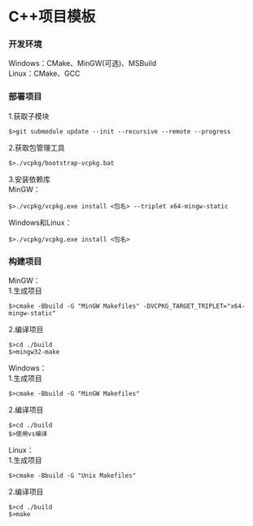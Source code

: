 # C++项目模板  
### 开发环境  
Windows：CMake、MinGW(可选)、MSBuild  
Linux：CMake、GCC  
### 部署项目  
1.获取子模块  
```
$>git submodule update --init --recursive --remote --progress
```
2.获取包管理工具  
```
$>./vcpkg/bootstrap-vcpkg.bat
```
3.安装依赖库  
MinGW：  
```
$>./vcpkg/vcpkg.exe install <包名> --triplet x64-mingw-static
```
Windows和Linux：  
```
$>./vcpkg/vcpkg.exe install <包名>
```
### 构建项目  
MinGW：  
1.生成项目  
```
$>cmake -Bbuild -G "MinGW Makefiles" -DVCPKG_TARGET_TRIPLET="x64-mingw-static"
```
2.编译项目  
```
$>cd ./build
$>mingw32-make
```
Windows：  
1.生成项目  
```
$>cmake -Bbuild -G "MinGW Makefiles"
```
2.编译项目  
```
$>cd ./build
$>使用vs编译
```
Linux：  
1.生成项目  
```
$>cmake -Bbuild -G "Unix Makefiles"
```
2.编译项目  
```
$>cd ./build
$>make
```
